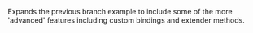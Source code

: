 Expands the previous branch example to include some of the more 'advanced' features including custom bindings and extender methods.

